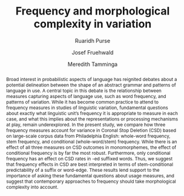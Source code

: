 ---
abstract: "Broad interest in probabilistic aspects of language has reignited debates\
  \ about a potential delineation between the shape of an abstract grammar and patterns\
  \ of language in use. A central topic in this debate is the relationship between\
  \ measures capturing aspects of language use, such as word frequency, and patterns\
  \ of variation. While it has become common practice to attend to frequency measures\
  \ in studies of linguistic variation, fundamental questions about exactly what linguistic\
  \ unit\u2019s frequency it is appropriate to measure in each case, and what this\
  \ implies about the representations or processing mechanisms at play, remain underexplored.\
  \ In the present study, we compare how three frequency measures account for variance\
  \ in Coronal Stop Deletion (CSD) based on large-scale corpus data from Philadelphia\
  \ English: whole-word frequency, stem frequency, and conditional (whole-word/stem)\
  \ frequency. While there is an effect of all three measures on CSD outcomes in monomorphemes,\
  \ the effect of conditional frequency is by far the most robust. Furthermore, only\
  \ conditional frequency has an effect on CSD rates in -ed suffixed words. Thus,\
  \ we suggest that frequency effects in CSD are best interpreted in terms of stem-conditional\
  \ predictability of a suffix or word-edge. These results lend support to the importance\
  \ of asking these fundamental questions about usage measures, and suggest that contemporary\
  \ approaches to frequency should take morphological complexity into account."
author:
- Ruaridh Purse
- Josef Fruehwald
- Meredith Tamminga
category: paper
doi: 10.16995/glossa.5839
layout: publication
number: '1'
p_url: https://www.glossa-journal.org/article/id/5839/
published: Glossa a journal of general linguistics
tags:
- csd
- frequency
- quantitative methods
- td deletion
- variation
title: Frequency and morphological complexity in variation
volume: '7'
year: '2022'
---